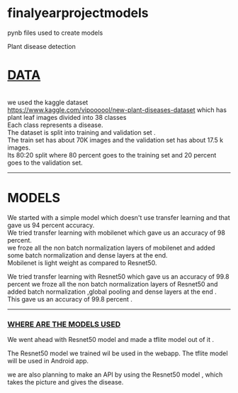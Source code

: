 # finalyearprojectmodels
pynb files used to create models 

Plant disease detection 
<br>

<h1 style="text-decoration: underline;"><b>DATA</b></h1>
<br>
we used the kaggle dataset 
<br>
<a href="https://www.kaggle.com/vipoooool/new-plant-diseases-dataset"> https://www.kaggle.com/vipoooool/new-plant-diseases-dataset</a> 
which has plant leaf images divided into 38 classes 
<br>
Each class represents a disease.
<br>
The dataset is split into training and validation set .
<br>
The train set has about 70K images and the validation set has about 17.5 k images. 
<br>
Its  80:20 split where 80 percent goes to the training set and 20 percent goes to the validation set.
<hr>
<h1><b>MODELS</b></h1>
We started with a simple model which doesn't use transfer learning and that  gave us 94 percent accuracy.
<br>
We tried transfer learning with mobilenet which gave us an accuracy of 98 percent.
<br>
we froze all the non batch normalization layers of mobilenet and added some batch normalization and dense layers at the end.
<br>
Mobilenet is light weight as compared to Resnet50.

We tried transfer learning with Resnet50 which gave us an accuracy of 99.8 percent 
we froze all the non batch normalization 
layers of Resnet50 and added batch normalization ,global pooling and dense layers at the end . 
This gave us an accuracy of 99.8 percent .

<hr>
<h3 style="text-decoration: underline;"><b>WHERE ARE THE MODELS USED</b></h3>

We went ahead with Resnet50 model and made a tflite model out of it . 

The Resnet50 model we trained wil be used in the webapp.
The tflite model will be used in Android app. 

we are also planning to make an API by using the Resnet50 model , which takes the picture and gives the disease.

